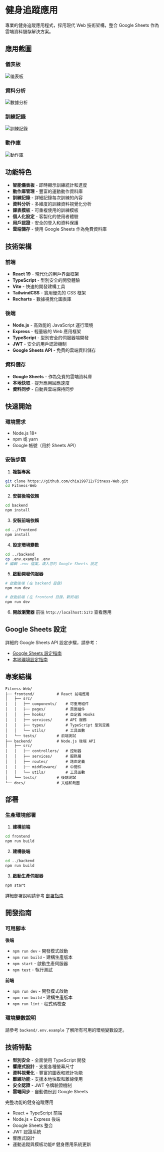 # 健身追蹤應用

專業的健身追蹤應用程式，採用現代 Web 技術架構，整合 Google Sheets 作為雲端資料儲存解決方案。

## 應用截圖

### 儀表板
![儀表板](docs/screenshots/dashboard.jpg)

### 資料分析
![數據分析](docs/screenshots/analytics.jpg)

### 訓練記錄
![訓練記錄](docs/screenshots/workout-log.jpg)

### 動作庫
![動作庫](docs/screenshots/exercise-library.jpg)

## 功能特色

- **智能儀表板** - 即時顯示訓練統計和進度
- **動作庫管理** - 豐富的運動動作資料庫
- **訓練記錄** - 詳細記錄每次訓練的內容
- **資料分析** - 多維度的訓練資料視覺化分析
- **課表模板** - 可重複使用的訓練模板
- **個人化設定** - 客製化的使用者體驗
- **用戶認證** - 安全的登入和資料保護
- **雲端儲存** - 使用 Google Sheets 作為免費資料庫

## 技術架構

### 前端
- **React 19** - 現代化的用戶界面框架
- **TypeScript** - 型別安全的開發體驗
- **Vite** - 快速的開發建構工具
- **TailwindCSS** - 實用優先的 CSS 框架
- **Recharts** - 數據視覺化圖表庫

### 後端
- **Node.js** - 高效能的 JavaScript 運行環境
- **Express** - 輕量級的 Web 應用框架
- **TypeScript** - 型別安全的伺服器端開發
- **JWT** - 安全的用戶認證機制
- **Google Sheets API** - 免費的雲端資料儲存

### 資料儲存
- **Google Sheets** - 作為免費的雲端資料庫
- **本地快取** - 提升應用回應速度
- **資料同步** - 自動與雲端保持同步

## 快速開始

### 環境需求
- Node.js 18+
- npm 或 yarn
- Google 帳號（用於 Sheets API）

### 安裝步驟

1. **複製專案**
```bash
git clone https://github.com/chia199712/Fitness-Web.git
cd Fitness-Web
```

2. **安裝後端依賴**
```bash
cd backend
npm install
```

3. **安裝前端依賴**
```bash
cd ../frontend
npm install
```

4. **設定環境變數**
```bash
cd ../backend
cp .env.example .env
# 編輯 .env 檔案，填入您的 Google Sheets 設定
```

5. **啟動開發伺服器**
```bash
# 啟動後端 (在 backend 目錄)
npm run dev

# 啟動前端 (在 frontend 目錄，新終端)
npm run dev
```

6. **開啟瀏覽器**
前往 `http://localhost:5173` 查看應用

## Google Sheets 設定

詳細的 Google Sheets API 設定步驟，請參考：
- [Google Sheets 設定指南](GOOGLE_SHEETS_SETUP.md)
- [本地環境設定指南](LOCAL_SETUP_GUIDE.md)

## 專案結構

```
Fitness-Web/
├── frontend/          # React 前端應用
│   ├── src/
│   │   ├── components/    # 可重用組件
│   │   ├── pages/         # 頁面組件
│   │   ├── hooks/         # 自定義 Hooks
│   │   ├── services/      # API 服務
│   │   ├── types/         # TypeScript 型別定義
│   │   └── utils/         # 工具函數
│   └── tests/         # 前端測試
├── backend/           # Node.js 後端 API
│   ├── src/
│   │   ├── controllers/   # 控制器
│   │   ├── services/      # 服務層
│   │   ├── routes/        # 路由定義
│   │   ├── middleware/    # 中間件
│   │   └── utils/         # 工具函數
│   └── tests/         # 後端測試
└── docs/              # 文檔和截圖
```

## 部署

### 生產環境部署

1. **建構前端**
```bash
cd frontend
npm run build
```

2. **建構後端**
```bash
cd ../backend
npm run build
```

3. **啟動生產伺服器**
```bash
npm start
```

詳細部署說明請參考 [部署指南](DEPLOYMENT.md)

## 開發指南

### 可用腳本

**後端**
- `npm run dev` - 開發模式啟動
- `npm run build` - 建構生產版本
- `npm start` - 啟動生產伺服器
- `npm test` - 執行測試

**前端**
- `npm run dev` - 開發模式啟動
- `npm run build` - 建構生產版本
- `npm run lint` - 程式碼檢查

### 環境變數說明

請參考 `backend/.env.example` 了解所有可用的環境變數設定。

## 技術特點

- **型別安全** - 全面使用 TypeScript 開發
- **響應式設計** - 支援各種螢幕尺寸
- **資料視覺化** - 豐富的圖表和統計功能
- **離線功能** - 支援本地快取和離線使用
- **安全認證** - JWT 令牌驗證機制
- **雲端同步** - 自動備份到 Google Sheets

完整功能的健身追蹤應用
- React + TypeScript 前端
- Node.js + Express 後端
- Google Sheets 整合
- JWT 認證系統
- 響應式設計
- 運動追蹤與模板功能# 健身應用系統更新

